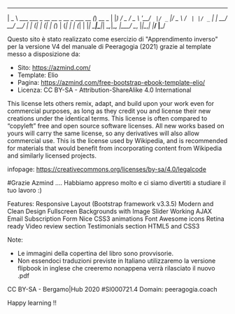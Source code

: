  ____                                       _       
|  _ \ ___  ___ _ __ __ _  __ _  ___   __ _(_) __ _ 
| |_) / _ \/ _ \ '__/ _` |/ _` |/ _ \ / _` | |/ _` |
|  __/  __/  __/ | | (_| | (_| | (_) | (_| | | (_| |
|_|   \___|\___|_|  \__,_|\__, |\___/ \__, |_|\__,_|
                          |___/       |___/         

Questo sito è stato realizzato come esercizio di "Apprendimento inverso" per la versione V4 del manuale di Peeragogia (2021) grazie al template messo a disposizione da:

- Sito: https://azmind.com/
- Template: Elio
- Pagina: https://azmind.com/free-bootstrap-ebook-template-elio/
- Licenza: CC BY-SA - Attribution-ShareAlike 4.0 International

This license lets others remix, adapt, and build upon your work even for commercial purposes, as long as they credit you and license their new creations under the identical terms. This license is often compared to “copyleft” free and open source software licenses. All new works based on yours will carry the same license, so any derivatives will also allow commercial use. This is the license used by Wikipedia, and is recommended for materials that would benefit from incorporating content from Wikipedia and similarly licensed projects.

infopage: https://creativecommons.org/licenses/by-sa/4.0/legalcode

#Grazie Azmind .... Habbiamo appreso molto e ci siamo divertiti a studiare il tuo lavoro :)

Features:
Responsive Layout (Bootstrap framework v3.3.5)
Modern and Clean Design
Fullscreen Backgrounds with Image Slider
Working AJAX Email Subscription Form
Nice CSS3 animations
Font Awesome icons
Retina ready
Video review section
Testimonials section
HTML5 and CSS3


Note:
- Le immagini della copertina del libro sono provvisorie.
- Non essendoci traduzioni previste in Italiano utilizzaremo la versione flipbook in inglese che creeremo nonappena verrà rilasciato il nuovo .pdf

CC BY-SA - Bergamo|Hub 2020 #SI000721.4
Domain: peeragogia.coach


Happy learning !!



